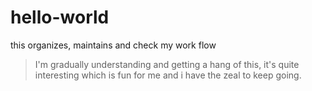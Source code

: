 # hello-world
this organizes, maintains and check my work flow
>I'm gradually understanding and getting a hang of this, it's quite interesting which is fun for me and i have the zeal to keep going.
